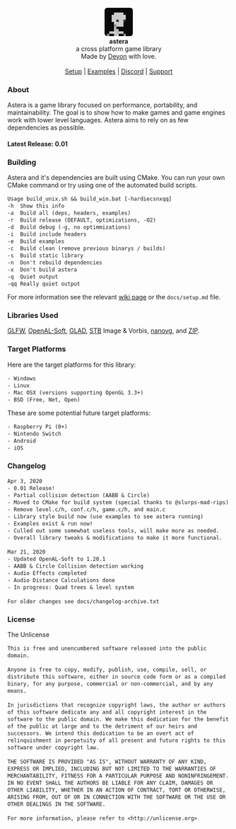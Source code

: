 <div id="header">
    <p align="center">
      <img width="64px" height="64px" style="border-radius: 6px;" src="docs/icon.png"><br>
      <b>astera</b><br>
	  <span font-size="16px">a cross platform game library</span><br>
      <span font-size="12px">Made by <a href="http://tek256.com">Devon</a> with love.</span><br><br>
      <span><a href="https://github.com/tek256/astera/wiki/Setup">Setup</a> | <a href="https://github.com/tek256/astera/tree/master/docs/examples/">Examples</a> | <a href="https://discordapp.com/invite/63GvpMh">Discord</a> | <a href="https://github.com/sponsors/tek256">Support</a></span>
    </p>
</div>

### About
Astera is a game library focused on performance, portability, and maintainability. The goal is to show how to make games and game engines work with lower level languages. Astera aims to rely on as few dependencies as possible.  

#### Latest Release: 0.01

### Building
Astera and it's dependencies are built using CMake. You can run your own CMake command or try using one of the automated build scripts.
```
Usage build_unix.sh && build_win.bat [-hardiecsnxqq]
-h  Show this info
-a  Build all (deps, headers, examples)
-r  Build release (DEFAULT, optimizations, -O2)
-d  Build debug (-g, no optimmizations)
-i  Build include headers
-e  Build examples
-c  Build clean (remove previous binarys / builds)
-s  Build static library
-n  Don't rebuild dependencies
-x  Don't build astera
-q  Quiet output
-qq Really quiet output
```

For more information see the relevant [wiki page](https://github.com/tek256/astera/wiki/Setup) or the `docs/setup.md` file.

### Libraries Used
[GLFW](https://github.com/glfw/glfw), [OpenAL-Soft](https://github.com/kcat/openal-soft), [GLAD](https://github.com/Dav1dde/glad), [STB](https://github.com/nothings/stb/) Image & Vorbis, [nanovg](https://github.com/memononen/nanovg), and [ZIP](https://github.com/kuba--/zip).

### Target Platforms
Here are the target platforms for this library:  
```
- Windows
- Linux
- Mac OSX (versions supporting OpenGL 3.3+)
- BSD (Free, Net, Open)
```  
These are some potential future target platforms:  
```
- Raspberry Pi (0+)
- Nintendo Switch
- Android
- iOS
```

### Changelog
```
Apr 3, 2020
- 0.01 Release!
- Partial collision detection (AABB & Circle)
- Moved to CMake for build system (special thanks to @slurps-mad-rips)
- Remove level.c/h, conf.c/h, game.c/h, and main.c
- Library style build now (use examples to see astera running)
- Examples exist & run now!
- Culled out some somewhat useless tools, will make more as needed.
- Overall library tweaks & modifications to make it more functional.

Mar 21, 2020
- Updated OpenAL-Soft to 1.20.1
- AABB & Circle Collision detection working
- Audio Effects completed
- Audio Distance Calculations done
- In progress: Quad trees & level system

For older changes see docs/changelog-archive.txt
```

### License  
The Unlicense 
```
This is free and unencumbered software released into the public domain.

Anyone is free to copy, modify, publish, use, compile, sell, or
distribute this software, either in source code form or as a compiled
binary, for any purpose, commercial or non-commercial, and by any
means.

In jurisdictions that recognize copyright laws, the author or authors
of this software dedicate any and all copyright interest in the
software to the public domain. We make this dedication for the benefit
of the public at large and to the detriment of our heirs and
successors. We intend this dedication to be an overt act of
relinquishment in perpetuity of all present and future rights to this
software under copyright law.

THE SOFTWARE IS PROVIDED "AS IS", WITHOUT WARRANTY OF ANY KIND,
EXPRESS OR IMPLIED, INCLUDING BUT NOT LIMITED TO THE WARRANTIES OF
MERCHANTABILITY, FITNESS FOR A PARTICULAR PURPOSE AND NONINFRINGEMENT.
IN NO EVENT SHALL THE AUTHORS BE LIABLE FOR ANY CLAIM, DAMAGES OR
OTHER LIABILITY, WHETHER IN AN ACTION OF CONTRACT, TORT OR OTHERWISE,
ARISING FROM, OUT OF OR IN CONNECTION WITH THE SOFTWARE OR THE USE OR
OTHER DEALINGS IN THE SOFTWARE.

For more information, please refer to <http://unlicense.org>
```

